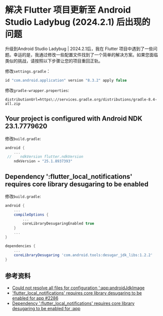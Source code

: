 # 解决 Flutter 项目更新至 Android Studio Ladybug (2024.2.1) 后出现的问题

升级到Android Studio Ladybug | 2024.2.1后，我在 Flutter 项目中遇到了一些问题。幸运的是，我通过修改一些配置文件找到了一个简单的解决方案。如果您面临类似的挑战，请按照以下步骤让您的项目重回正轨。

修改`settings.gradle`：

```gradle
id "com.android.application" version "8.3.2" apply false
```

修改`gradle-wrapper.properties`:

```properties
distributionUrl=https\://services.gradle.org/distributions/gradle-8.4-all.zip
```

## Your project is configured with Android NDK 23.1.7779620

修改`build.gradle`:

```gradle
android {
    ...
 //    ndkVersion flutter.ndkVersion
    ndkVersion = "25.1.8937393"
```

## Dependency ':flutter_local_notifications' requires core library desugaring to be enabled

修改`build.gradle`:

```gradle
android {
    ...
    compileOptions {
        ...
        coreLibraryDesugaringEnabled true
    }
    ...
}

dependencies {
    ...
    coreLibraryDesugaring 'com.android.tools:desugar_jdk_libs:1.2.2'
}
```

## 参考资料

- [Could not resolve all files for configuration ‘:app:androidJdkImage](https://fluttergyaan.medium.com/could-not-resolve-all-files-for-configuration-app-androidjdkimage-0096d0fdfe6e)
- ['flutter_local_notifications' requires core library desugaring to be enabled for app #2286](https://github.com/MaikuB/flutter_local_notifications/issues/2286)
- [Dependency ':flutter_local_notifications' requires core library desugaring to be enabled for :app](https://stackoverflow.com/questions/79158012/dependency-flutter-local-notifications-requires-core-library-desugaring-to-be)
